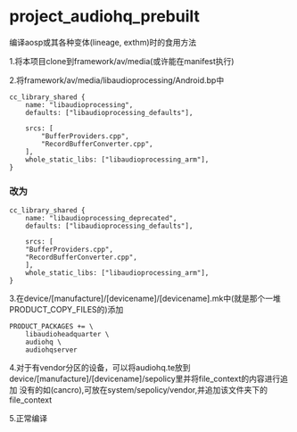 # project_audiohq_prebuilt
编译aosp或其各种变体(lineage, exthm)时的食用方法


1.将本项目clone到framework/av/media(或许能在manifest执行)


2.将framework/av/media/libaudioprocessing/Android.bp中

    cc_library_shared {
        name: "libaudioprocessing",
        defaults: ["libaudioprocessing_defaults"],

        srcs: [
            "BufferProviders.cpp",
            "RecordBufferConverter.cpp",
        ],
        whole_static_libs: ["libaudioprocessing_arm"],
    }

### 改为

    cc_library_shared {
        name: "libaudioprocessing_deprecated",
        defaults: ["libaudioprocessing_defaults"],

        srcs: [
        "BufferProviders.cpp",
        "RecordBufferConverter.cpp",
        ],
        whole_static_libs: ["libaudioprocessing_arm"],
    }


3.在device/\[manufacture\]/\[devicename\]/\[devicename\].mk中(就是那个一堆PRODUCT\_COPY\_FILES的)添加

    PRODUCT_PACKAGES += \
        libaudioheadquarter \
        audiohq \
        audiohqserver


4.对于有vendor分区的设备，可以将audiohq.te放到device/\[manufacture\]/\[devicename\]/sepolicy里并将file_context的内容进行追加
没有的如(cancro),可放在system/sepolicy/vendor,并追加该文件夹下的file_context


5.正常编译
